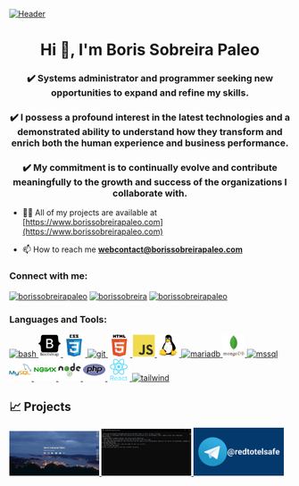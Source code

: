 [![Header](https://www.borissobreirapaleo.com/assets/landscapeNight-NTPZqMUJ.png "Header")](https://www.borissobreirapaleo.com/)

<h1 align="center">Hi 👋, I'm Boris Sobreira Paleo</h1>
<h3 align="center">✔️ Systems administrator and programmer seeking new opportunities to expand and refine my skills.</h3>
<h3 align="center">✔️ I possess a profound interest in the latest technologies and a demonstrated ability to understand how they transform and enrich both the human experience and business performance.</h3>
<h3 align="center">✔️ My commitment is to continually evolve and contribute meaningfully to the growth and success of the organizations I collaborate with.</h3>

- 👨‍💻 All of my projects are available at [https://www.borissobreirapaleo.com](https://www.borissobreirapaleo.com)

- 📫 How to reach me **webcontact@borissobreirapaleo.com**

<h3 align="left">Connect with me:</h3>
<p align="left">
<a href="https://linkedin.com/in/borissobreirapaleo" target="blank"><img align="center" src="https://raw.githubusercontent.com/rahuldkjain/github-profile-readme-generator/master/src/images/icons/Social/linked-in-alt.svg" alt="borissobreirapaleo" height="30" width="40" /></a>
<a href="https://www.hackerrank.com/borissobreira" target="blank"><img align="center" src="https://raw.githubusercontent.com/rahuldkjain/github-profile-readme-generator/master/src/images/icons/Social/hackerrank.svg" alt="borissobreira" height="30" width="40" /></a>
<a href="https://www.leetcode.com/borissobreirapaleo" target="blank"><img align="center" src="https://raw.githubusercontent.com/rahuldkjain/github-profile-readme-generator/master/src/images/icons/Social/leet-code.svg" alt="borissobreirapaleo" height="30" width="40" /></a>
</p>

<h3 align="left">Languages and Tools:</h3>
<p align="left"> <a href="https://www.gnu.org/software/bash/" target="_blank" rel="noreferrer"> <img src="https://www.vectorlogo.zone/logos/gnu_bash/gnu_bash-icon.svg" alt="bash" width="40" height="40"/> </a> <a href="https://getbootstrap.com" target="_blank" rel="noreferrer"> <img src="https://raw.githubusercontent.com/devicons/devicon/master/icons/bootstrap/bootstrap-plain-wordmark.svg" alt="bootstrap" width="40" height="40"/> </a> <a href="https://www.w3schools.com/css/" target="_blank" rel="noreferrer"> <img src="https://raw.githubusercontent.com/devicons/devicon/master/icons/css3/css3-original-wordmark.svg" alt="css3" width="40" height="40"/> </a> <a href="https://git-scm.com/" target="_blank" rel="noreferrer"> <img src="https://www.vectorlogo.zone/logos/git-scm/git-scm-icon.svg" alt="git" width="40" height="40"/> </a> <a href="https://www.w3.org/html/" target="_blank" rel="noreferrer"> <img src="https://raw.githubusercontent.com/devicons/devicon/master/icons/html5/html5-original-wordmark.svg" alt="html5" width="40" height="40"/> </a> <a href="https://developer.mozilla.org/en-US/docs/Web/JavaScript" target="_blank" rel="noreferrer"> <img src="https://raw.githubusercontent.com/devicons/devicon/master/icons/javascript/javascript-original.svg" alt="javascript" width="40" height="40"/> </a> <a href="https://www.linux.org/" target="_blank" rel="noreferrer"> <img src="https://raw.githubusercontent.com/devicons/devicon/master/icons/linux/linux-original.svg" alt="linux" width="40" height="40"/> </a> <a href="https://mariadb.org/" target="_blank" rel="noreferrer"> <img src="https://www.vectorlogo.zone/logos/mariadb/mariadb-icon.svg" alt="mariadb" width="40" height="40"/> </a> <a href="https://www.mongodb.com/" target="_blank" rel="noreferrer"> <img src="https://raw.githubusercontent.com/devicons/devicon/master/icons/mongodb/mongodb-original-wordmark.svg" alt="mongodb" width="40" height="40"/> </a> <a href="https://www.microsoft.com/en-us/sql-server" target="_blank" rel="noreferrer"> <img src="https://www.svgrepo.com/show/303229/microsoft-sql-server-logo.svg" alt="mssql" width="40" height="40"/> </a> <a href="https://www.mysql.com/" target="_blank" rel="noreferrer"> <img src="https://raw.githubusercontent.com/devicons/devicon/master/icons/mysql/mysql-original-wordmark.svg" alt="mysql" width="40" height="40"/> </a> <a href="https://www.nginx.com" target="_blank" rel="noreferrer"> <img src="https://raw.githubusercontent.com/devicons/devicon/master/icons/nginx/nginx-original.svg" alt="nginx" width="40" height="40"/> </a> <a href="https://nodejs.org" target="_blank" rel="noreferrer"> <img src="https://raw.githubusercontent.com/devicons/devicon/master/icons/nodejs/nodejs-original-wordmark.svg" alt="nodejs" width="40" height="40"/> </a> <a href="https://www.php.net" target="_blank" rel="noreferrer"> <img src="https://raw.githubusercontent.com/devicons/devicon/master/icons/php/php-original.svg" alt="php" width="40" height="40"/> </a> <a href="https://reactjs.org/" target="_blank" rel="noreferrer"> <img src="https://raw.githubusercontent.com/devicons/devicon/master/icons/react/react-original-wordmark.svg" alt="react" width="40" height="40"/> </a> <a href="https://tailwindcss.com/" target="_blank" rel="noreferrer"> <img src="https://www.vectorlogo.zone/logos/tailwindcss/tailwindcss-icon.svg" alt="tailwind" width="40" height="40"/> </a> </p>

## 📈 Projects
<a href='https://github.com/BorisSobreiraPaleo/Personal-Website' title="PersonalWeb" target='_blank'>
  <img width='32%'  src='https://github.com/BorisSobreiraPaleo/Personal-Website/blob/main/src/assets/images/projects/enDarkPersonalWeb.png?raw=true' alt='Personal Web' />
</a>
<a href='https://github.com/BorisSobreiraPaleo/CreateTimelapse' title="TimelapseGenerator" target='_blank'>
  <img width='32%'  src='https://github.com/BorisSobreiraPaleo/Personal-Website/blob/main/src/assets/images/projects/timelapseGenerator.png?raw=true' alt='Timelapse Generator' />
</a>
<a href='https://t.me/+rOvfAbcfAhliOWVk' title="Redtotel Channels" target='_blank'>
  <img width='32%'  src='https://github.com/BorisSobreiraPaleo/Personal-Website/blob/main/src/assets/images/projects/redtotelDark.png?raw=true' alt='Redtotel Channels' />
</a>
